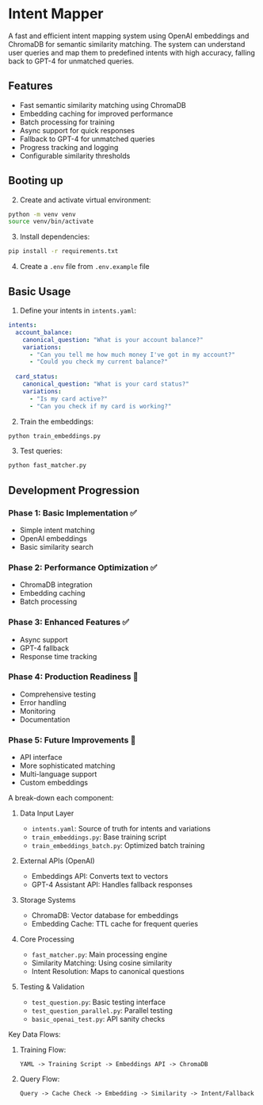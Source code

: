 # Intent Mapper

A fast and efficient intent mapping system using OpenAI embeddings and ChromaDB for semantic similarity matching. The system can understand user queries and map them to predefined intents with high accuracy, falling back to GPT-4 for unmatched queries.


## Features

- Fast semantic similarity matching using ChromaDB
- Embedding caching for improved performance
- Batch processing for training
- Async support for quick responses
- Fallback to GPT-4 for unmatched queries
- Progress tracking and logging
- Configurable similarity thresholds

## Booting up

2. Create and activate virtual environment:
```bash
python -m venv venv
source venv/bin/activate
```

3. Install dependencies:
```bash
pip install -r requirements.txt
```

4. Create a `.env` file from `.env.example` file

## Basic Usage

1. Define your intents in `intents.yaml`:
```yaml
intents:
  account_balance:
    canonical_question: "What is your account balance?"
    variations:
      - "Can you tell me how much money I've got in my account?"
      - "Could you check my current balance?"
      
  card_status:
    canonical_question: "What is your card status?"
    variations:
      - "Is my card active?"
      - "Can you check if my card is working?"
```

2. Train the embeddings:
```bash
python train_embeddings.py
```

3. Test queries:
```bash
python fast_matcher.py
```

## Development Progression

### Phase 1: Basic Implementation ✅
- Simple intent matching
- OpenAI embeddings
- Basic similarity search

### Phase 2: Performance Optimization ✅
- ChromaDB integration
- Embedding caching
- Batch processing

### Phase 3: Enhanced Features ✅
- Async support
- GPT-4 fallback
- Response time tracking

### Phase 4: Production Readiness 🚧
- Comprehensive testing
- Error handling
- Monitoring
- Documentation

### Phase 5: Future Improvements 🎯
- API interface
- More sophisticated matching
- Multi-language support
- Custom embeddings


A break-down each component:

1. Data Input Layer
   - `intents.yaml`: Source of truth for intents and variations
   - `train_embeddings.py`: Base training script
   - `train_embeddings_batch.py`: Optimized batch training

2. External APIs (OpenAI)
   - Embeddings API: Converts text to vectors
   - GPT-4 Assistant API: Handles fallback responses

3. Storage Systems
   - ChromaDB: Vector database for embeddings
   - Embedding Cache: TTL cache for frequent queries

4. Core Processing
   - `fast_matcher.py`: Main processing engine
   - Similarity Matching: Using cosine similarity
   - Intent Resolution: Maps to canonical questions

5. Testing & Validation
   - `test_question.py`: Basic testing interface
   - `test_question_parallel.py`: Parallel testing
   - `basic_openai_test.py`: API sanity checks

Key Data Flows:
1. Training Flow:
   ```
   YAML -> Training Script -> Embeddings API -> ChromaDB
   ```

2. Query Flow:
   ```
   Query -> Cache Check -> Embedding -> Similarity -> Intent/Fallback
   ```
